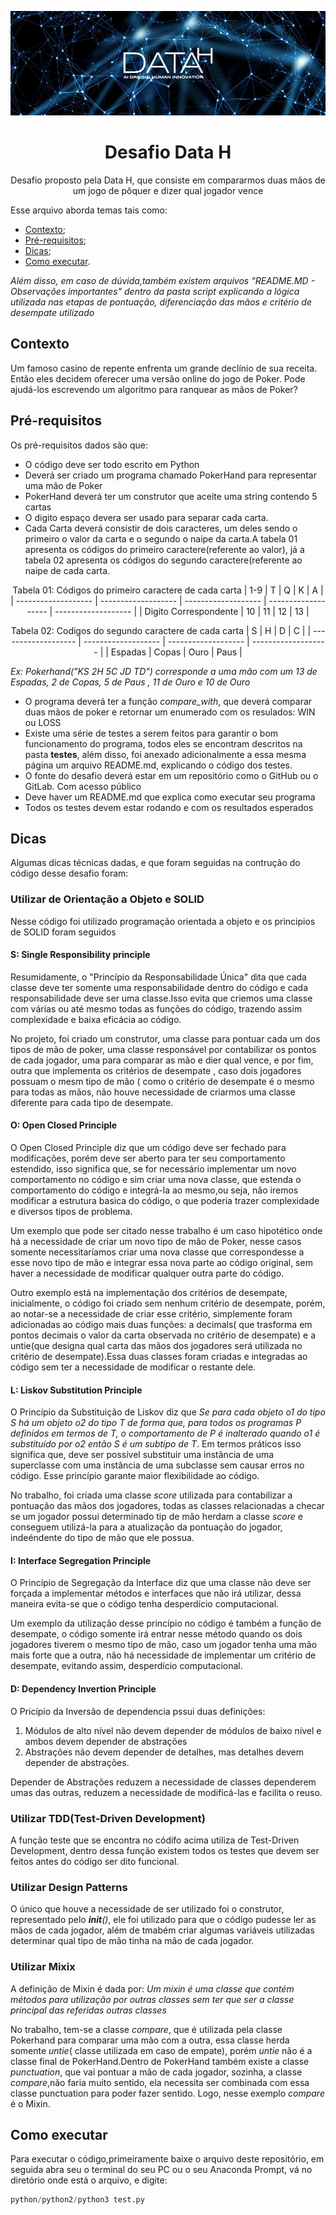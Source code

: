 

![Imagem Data H](https://github.com/nathanaelduque/DesafioDataH-/blob/main/Images/datah.jpeg)
<h1 align="center"> Desafio Data H </h1>

 
<p align="center"> Desafio proposto pela Data H, que consiste em compararmos duas mãos de um jogo de pôquer e dizer qual jogador vence </p>

Esse arquivo aborda temas tais como:
 * [Contexto](https://github.com/nathanaelduque/DesafioDataH-#contexto);
 * [Pré-requisitos](https://github.com/nathanaelduque/DesafioDataH-#pr%C3%A9-requisitos);
 * [Dicas](https://github.com/nathanaelduque/DesafioDataH-/edit/main/README.md#pr%C3%A9-requisitos);
 * [Como executar](https://github.com/nathanaelduque/DesafioDataH-/edit/main/README.md#pr%C3%A9-requisitos).

*Além disso, em caso de dúvida,também existem arquivos "README.MD - Observações importantes" dentro da pasta script explicando a lógica utilizada nas etapas de pontuação, diferenciação das mãos e critério de desempate utilizado*

## Contexto 

Um famoso casino de repente enfrenta um grande declínio de sua receita. Então eles decidem oferecer uma versão online do jogo de Poker. Pode ajudá-los escrevendo um algoritmo para ranquear as mãos de Poker?

## Pré-requisitos 

Os pré-requisitos dados são que:

* O código deve ser todo escrito em Python 
* Deverá ser criado um programa chamado PokerHand para representar uma mão de Poker
* PokerHand deverá ter um construtor que aceite uma string contendo 5 cartas 
* O digito espaço devera ser usado para separar cada carta.
* Cada Carta deverá consistir de dois caracteres, um deles sendo o primeiro o valor  da carta e o segundo o naipe da carta.A tabela 01 apresenta os códigos do primeiro caractere(referente ao valor), já a tabela 02 apresenta os códigos do segundo caractere(referente ao naipe de cada carta.

<div align="center">

 Tabela 01: Códigos do primeiro caractere de cada carta 
  | 1-9  | T  | Q | K | A |  
 | ------------------- | ------------------- | ------------------- | ------------------- | ------------------- | 
  |  Digito Correspondente |  10 | 11 | 12 | 13 | 
 
 </div>
 
<div align="center">

Tabela 02: Codigos do segundo caractere de cada carta 
| S  | H  | D | C |
| ------------------- | ------------------- | ------------------- | ------------------- |
|  Espadas  |  Copas | Ouro | Paus |
 </div>
 
*Ex: Pokerhand("KS 2H 5C JD TD") corresponde a uma mão com um 13 de Espadas, 2 de Copas, 5 de Paus , 11 de Ouro e 10 de Ouro*

* O programa deverá ter a função *compare_with*, que deverá comparar duas mãos de poker e retornar um enumerado com os resulados: WIN ou LOSS
* Existe uma série de testes a serem feitos para garantir o bom funcionamento do programa, todos eles se encontram descritos na pasta **testes**, além disso, foi anexado adicionalmente a essa mesma página um arquivo README.md, explicando o código dos testes.
* O fonte do desafio deverá estar em um repositório como o GitHub ou o GitLab. Com acesso público 
* Deve haver um README.md que explica como executar seu programa 
* Todos os testes devem estar rodando e com os resultados esperados 

## Dicas 

Algumas dicas técnicas dadas, e que foram seguidas na contrução do código desse desafio foram:

### Utilizar de Orientação a Objeto e SOLID

Nesse código foi utilizado programação orientada a objeto e os principios de SOLID foram seguidos 

#### S: Single Responsibility principle 

 Resumidamente, o "Princípio da Responsabilidade Única" dita que cada classe deve ter somente uma responsabilidade dentro do código e cada responsabilidade deve ser uma classe.Isso evita que criemos uma classe com várias ou até mesmo todas as funções do código, trazendo assim complexidade e baixa eficácia ao código.

 No projeto, foi criado um construtor, uma classe para pontuar cada um dos tipos de mão de poker, uma classe responsável por contabilizar os pontos de cada jogador, uma para comparar as mão e dier qual vence, e por fim, outra que implementa os critérios de desempate , caso dois jogadores possuam o mesm tipo de mão ( como o critério de desempate é o mesmo para todas as mãos, não houve necessidade de criarmos uma classe diferente para cada tipo de desempate.


#### O: Open Closed Principle 
  O Open Closed Principle diz que um código deve ser fechado para modificações, porém deve ser aberto para ter seu comportamento estendido, isso significa que, se for necessário implementar um novo comportamento no código e sim criar uma nova classe, que estenda o comportamento do código e integrá-la ao mesmo,ou seja, não iremos modificar a estrutura basica do código, o que poderia trazer complexidade e diversos tipos de problema. 
 
  Um exemplo que pode ser citado nesse trabalho é um caso hipotético onde há a necessidade de criar um novo tipo de mão de Poker, nesse casos somente necessitaríamos criar uma nova classe que correspondesse a esse novo tipo de mão e integrar essa nova parte ao código original, sem haver a necessidade de modificar qualquer outra parte do código.
 
  Outro exemplo está na implementação dos critérios de desempate, inicialmente, o código foi criado sem nenhum critério de desempate, porém, ao notar-se a necessidade de criar esse critério, simplemente foram adicionadas ao código mais duas funções: a decimals( que trasforma em pontos decimais o valor da carta observada no critério de desempate) e a untie(que designa qual carta das mãos dos jogadores será utilizada no critério de desempate).Essa duas classes foram criadas e integradas ao código sem ter a necessidade de modificar o restante dele.


#### L: Liskov Substitution Principle
 O Princípio da Substituição de Liskov diz que *Se para cada objeto o1 do tipo S há um objeto o2 do tipo T de forma que, para todos os programas P definidos em termos de T, o comportamento de P é inalterado quando o1 é substituído por o2 então S é um subtipo de T*. Em termos práticos isso significa que, deve ser possível substituir uma instância de uma superclasse com uma instância de uma subclasse sem causar erros no código. Esse princípio garante maior flexibilidade ao código.
 
 No trabalho, foi criada uma classe *score* utilizada para contabilizar a pontuação das mãos dos jogadores, todas as classes relacionadas a checar se um jogador possui determinado tip de mão herdam a classe *score* e conseguem utilizá-la para a atualização da pontuação do jogador, indeéndente do tipo de mão que ele possua.

#### I: Interface Segregation Principle 

O Princípio de Segregação da Interface diz que uma classe não deve ser forçada a implementar métodos e interfaces que não irá utilizar, dessa maneira evita-se que o código tenha desperdício computacional. 

Um exemplo da utilização desse princípio no código é também a função de desempate, o código somente irá entrar nesse método quando os dois jogadores tiverem o mesmo tipo de mão, caso um jogador tenha  uma mão mais forte que a outra, não há necessidade de implementar um critério de desempate, evitando assim, desperdício computacional. 

#### D: Dependency Invertion Principle

 O Pricípio da Inversão de dependencia pssui duas definições: 
 1.  Módulos de alto nível não devem depender de módulos de baixo nível e ambos devem depender de abstrações
 2.  Abstrações não devem depender de detalhes, mas detalhes devem depender de abstrações.
 
 Depender de Abstrações reduzem a necessidade de classes dependerem umas das outras, reduzem a necessidade de modificá-las e facilita o reuso.
 
 ### Utilizar TDD(Test-Driven Development)
 
 A função teste que se encontra no códifo acima utiliza de Test-Driven Development, dentro dessa função existem todos os testes que devem ser feitos antes do código ser dito funcional. 
 
 
 ### Utilizar Design Patterns 
 
 O único que houve a necessidade de ser utilizado foi o construtor, representado pelo *__init__()*, ele foi utilizado para que o código pudesse ler as mãos de cada jogador, além de tmabém criar algumas variáveis utilizadas determinar qual tipo de mão tinha na mão de cada jogador.
 
 ### Utilizar Mixix 
 
 A definição de Mixin é dada por: *Um mixin é uma classe que contém métodos para utilização por outras classes sem ter que ser a classe principal das referidas outras classes*
 
 No trabalho, tem-se a classe *compare*, que é utilizada pela classe Pokerhand para comparar uma mão com a outra, essa classe herda somente *untie*( classe utilizada em caso de empate), porém *untie* não é a classe final de PokerHand.Dentro de PokerHand também existe a classe *punctuation*, que vai pontuar a mão de cada jogador, sozinha, a classe *compare*,não faria muito sentido, ela necessita ser combinada com essa classe punctuation para poder fazer sentido. Logo, nesse exemplo *compare* é o Mixin. 
 
 ## Como executar
 Para executar o código,primeiramente baixe o arquivo deste repositório, em seguida abra seu o terminal do seu PC ou o seu Anaconda Prompt, vá no diretório onde está o arquivo, e digite:

 ```python
python/python2/python3 test.py
```

 

